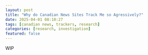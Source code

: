 ```yaml
---
layout: post
title: "Why do Canadian News Sites Track Me so Agressively?"
date: 2025-04-01 08:10:27
tags: [canadian news, trackers, research]
categories: [research, investigation]
featured: false
---
```


WIP
